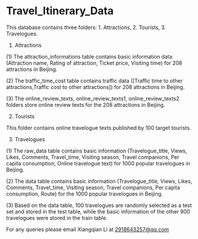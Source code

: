 # Travel_Itinerary_Data
This database contains three folders: 1. Attractions, 2. Tourists, 3. Travelogues.
1. Attractions 

(1) The attraction_informations table contains basic information data (Attraction name, Rating of attraction, Ticket price, Visiting time) for 208 attractions in Beijing.

(2) The traffic_time_cost table contains traffic data ([Traffic time to other attractions,Traffic cost to other attractions]) for 208 attractions in Beijing.

(3) The online_review_texts, online_review_texts1, online_review_texts2 folders store online review texts for the 208 attractions in Beijing.

2. Tourists

This folder contains online travelogue texts published by 100 target tourists.

3. Travelogues

(1) The raw_data table contains basic information (Travelogue_title, Views, Likes, Comments, Travel_time, Visiting season, Travel companions, Per capita consumption, Online travelogue text) for 1000 popular travelogues in Beijing.

(2) The data table contains basic information (Travelogue_title, Views, Likes, Comments, Travel_time, Visiting season, Travel companions, Per capita consumption, Route) for the 1000 popular travelogues in Beijing.

(3) Based on the data table, 100 travelogues are randomly selected as a test set and stored in the test table, while the basic information of the other 900 travelogues were stored in the train table.

For any queries please email Xiangqian Li at 2918643257@qq.com
